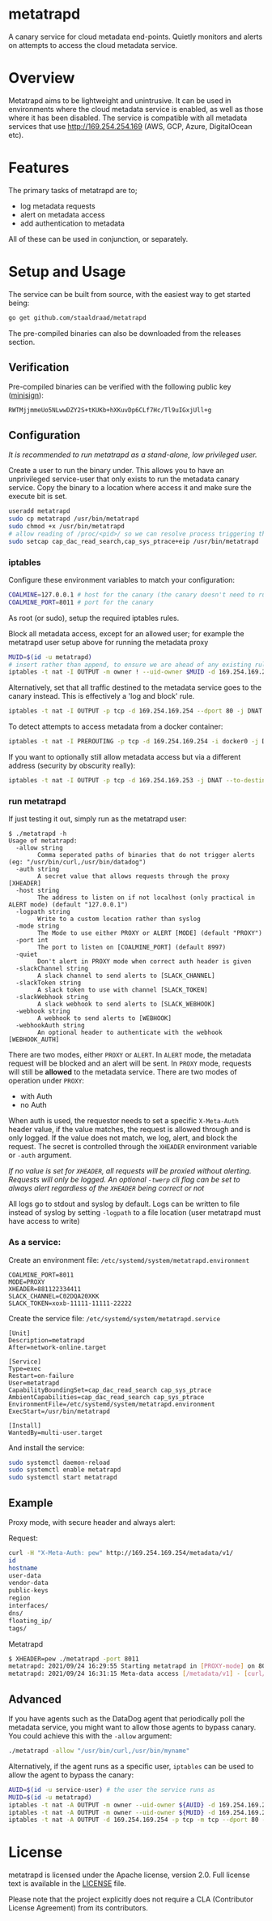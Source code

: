 metatrapd
======================
A canary service for cloud metadata end-points. Quietly monitors and alerts on attempts to access the cloud metadata service.

Overview
========
Metatrapd aims to be lightweight and unintrusive. It can be used in environments where the cloud metadata service is enabled, as well as those where it has been disabled. The service is compatible with all metadata services that use http://169.254.254.169 (AWS, GCP, Azure, DigitalOcean etc).

Features
============
The primary tasks of metatrapd are to;

* log metadata requests
* alert on metadata access
* add authentication to metadata

All of these can be used in conjunction, or separately. 

Setup and Usage
============

The service can be built from source, with the easiest way to get started being:

```bash
go get github.com/staaldraad/metatrapd
```

The pre-compiled binaries can also be downloaded from the releases section.

## Verification
Pre-compiled binaries can be verified with the following public key
([minisign](https://jedisct1.github.io/minisign/)):

```
RWTMjjmmeUo5NLwwDZY2S+tKUKb+hXKuvDp6CLf7Hc/Tl9uIGxjUll+g 
```
## Configuration

_It is recommended to run metatrapd as a stand-alone, low privileged user._

Create a user to run the binary under. This allows you to have an unprivileged service-user that only exists to run the metadata canary service. Copy the binary to a location where access it and make sure the execute bit is set.

```bash
useradd metatrapd
sudo cp metatrapd /usr/bin/metatrapd
sudo chmod +x /usr/bin/metatrapd
# allow reading of /proc/<pid>/ so we can resolve process triggering the alert
sudo setcap cap_dac_read_search,cap_sys_ptrace+eip /usr/bin/metatrapd
```

### iptables

Configure these environment variables to match your configuration:

```bash
COALMINE=127.0.0.1 # host for the canary (the canary doesn't need to run on the same host!)
COALMINE_PORT=8011 # port for the canary
```
As root (or sudo), setup the required iptables rules. 

Block all metadata access, except for an allowed user; for example the metatrapd user setup above for running the metadata proxy

```bash
MUID=$(id -u metatrapd)
# insert rather than append, to ensure we are ahead of any existing rules such as in gcp
iptables -t nat -I OUTPUT -m owner ! --uid-owner $MUID -d 169.254.169.254 -p tcp -m tcp --dport 80 -j DNAT --to-destination $COALMINE:$COALMINE_PORT
```

Alternatively, set that all traffic destined to the metadata service goes to the canary instead. This is effectively a 'log and block' rule.

```bash
iptables -t nat -I OUTPUT -p tcp -d 169.254.169.254 --dport 80 -j DNAT --to-destination $COALMINE:$COALMINE_PORT
```

To detect attempts to access metadata from a docker container:

```bash
iptables -t nat -I PREROUTING -p tcp -d 169.254.169.254 -i docker0 -j DNAT --to-destination $COALMINE:$COALMINE_PORT
```

If you want to optionally still allow metadata access but via a different address (security by obscurity really):

```bash
iptables -t nat -I OUTPUT -p tcp -d 169.254.169.253 -j DNAT --to-destination 169.254.169.254
```


### run metatrapd

If just testing it out, simply run as the metatrapd user:

```
$ ./metatrapd -h
Usage of metatrapd:
  -allow string
        Comma seperated paths of binaries that do not trigger alerts  (eg: "/usr/bin/curl,/usr/bin/datadog")
  -auth string
        A secret value that allows requests through the proxy [XHEADER]
  -host string
        The address to listen on if not localhost (only practical in ALERT mode) (default "127.0.0.1")
  -logpath string
        Write to a custom location rather than syslog
  -mode string
        The Mode to use either PROXY or ALERT [MODE] (default "PROXY")
  -port int
        The port to listen on [COALMINE_PORT] (default 8997)
  -quiet
        Don't alert in PROXY mode when correct auth header is given
  -slackChannel string
        A slack channel to send alerts to [SLACK_CHANNEL]
  -slackToken string
        A slack token to use with channel [SLACK_TOKEN]
  -slackWebhook string
        A slack webhook to send alerts to [SLACK_WEBHOOK]
  -webhook string
        A webhook to send alerts to [WEBHOOK]
  -webhookAuth string
        An optional header to authenticate with the webhook [WEBHOOK_AUTH]
```

There are two modes, either `PROXY` or `ALERT`. In `ALERT` mode, the metadata request will be blocked and an alert will be sent. In `PROXY` mode, requests will still be **allowed** to the metadata service. There are two modes of operation under `PROXY`:

* with Auth
* no Auth

When auth is used, the requestor needs to set a specific `X-Meta-Auth` header value, if the value matches, the request is allowed through and is only logged. If the value does not match, we log, alert, and block the request. The secret is controlled through the `XHEADER` environment variable or `-auth` argument.

_If no value is set for `XHEADER`, all requests will be proxied without alerting. Requests will only be logged. An optional `-twerp` cli flag can be set to always alert regardless of the `XHEADER` being correct or not_

All logs go to stdout and syslog by default. Logs can be written to file instead of syslog by setting `-logpath` to a file location (user metatrapd must have access to write)

### As a service:

Create an environment file: `/etc/systemd/system/metatrapd.environment`

```
COALMINE_PORT=8011
MODE=PROXY
XHEADER=881122334411
SLACK_CHANNEL=C02DQA20XKK
SLACK_TOKEN=xoxb-11111-11111-22222
```

Create the service file: `/etc/systemd/system/metatrapd.service`
```
[Unit]
Description=metatrapd
After=network-online.target

[Service]
Type=exec
Restart=on-failure
User=metatrapd
CapabilityBoundingSet=cap_dac_read_search cap_sys_ptrace
AmbientCapabilities=cap_dac_read_search cap_sys_ptrace
EnvironmentFile=/etc/systemd/system/metatrapd.environment
ExecStart=/usr/bin/metatrapd

[Install]
WantedBy=multi-user.target
```

And install the service:
```bash
sudo systemctl daemon-reload
sudo systemctl enable metatrapd
sudo systemctl start metatrapd
```

## Example

Proxy mode, with secure header and always alert:

Request:
```bash
curl -H "X-Meta-Auth: pew" http://169.254.169.254/metadata/v1/
id
hostname
user-data
vendor-data
public-keys
region
interfaces/
dns/
floating_ip/
tags/
```

Metatrapd
```bash
$ XHEADER=pew ./metatrapd -port 8011
metatrapd: 2021/09/24 16:29:55 Starting metatrapd in [PROXY-mode] on 8011
metatrapd: 2021/09/24 16:31:15 Meta-data access [/metadata/v1] - [curl/7.76.1] - [fedora] - [[::1]:39272] - [/usr/bin/curl]
```

## Advanced

If you have agents such as the DataDog agent that periodically poll the metadata service, you might want to allow those agents to bypass canary. You could achieve this with the `-allow` argument:

```bash
./metatrapd -allow "/usr/bin/curl,/usr/bin/myname"
```

Alternatively, if the agent runs as a specific user, `iptables` can be used to allow the agent to bypass the canary:

```bash
AUID=$(id -u service-user) # the user the service runs as
MUID=$(id -u metatrapd)
iptables -t nat -A OUTPUT -m owner --uid-owner ${AUID} -d 169.254.169.254 -p tcp -m tcp --dport 80 -j ACCEPT
iptables -t nat -A OUTPUT -m owner --uid-owner ${MUID} -d 169.254.169.254 -p tcp -m tcp --dport 80 -j ACCEPT
iptables -t nat -A OUTPUT -d 169.254.169.254 -p tcp -m tcp --dport 80 -j DNAT --to-destination $COALMINE:$COALMINE_PORT
```

License
============
metatrapd is licensed under the Apache license, version 2.0. Full license text is available in the [LICENSE](LICENSE) file.

Please note that the project explicitly does not require a CLA (Contributor License Agreement) from its contributors.

